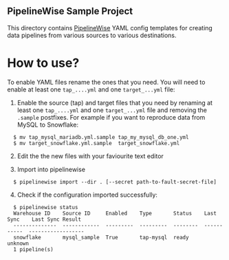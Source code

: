 PipelineWise Sample Project
---------------------------


This directory contains [PipelineWise](https://github.com/transferwise/pipelinewise) YAML config templates
for creating data pipelines from various sources to various destinations.


# How to use?

To enable YAML files rename the ones that you need. You will need to enable at least one `tap_....yml` and
one `target_...yml` file:

1. Enable the source (tap) and target files that you need by renaming at least one `tap_....yml` and one `target_...yml` file and removing the `.sample` postfixes. For example if you want to reproduce data from MySQL to Snowflake:

```
  $ mv tap_mysql_mariadb.yml.sample tap_my_mysql_db_one.yml
  $ mv target_snowflake.yml.sample  target_snowflake.yml
```

2. Edit the the new files with your faviourite text editor

3. Import into pipelinewise

```
  $ pipelinewise import --dir . [--secret path-to-fault-secret-file]
```

4. Check if the configuration imported successfully:
```
  $ pipelinewise status
  Warehouse ID    Source ID     Enabled    Type       Status    Last Sync    Last Sync Result
  --------------  ------------  ---------  ---------  --------  -----------  ------------------
  snowflake       mysql_sample  True       tap-mysql  ready                  unknown
  1 pipeline(s)
```
